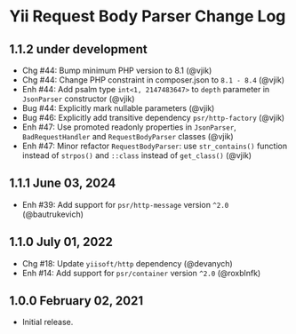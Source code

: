 # Yii Request Body Parser Change Log

## 1.1.2 under development

- Chg #44: Bump minimum PHP version to 8.1 (@vjik) 
- Chg #44: Change PHP constraint in composer.json to `8.1 - 8.4` (@vjik)
- Enh #44: Add psalm type `int<1, 2147483647>` to `depth` parameter in `JsonParser` constructor (@vjik)
- Bug #44: Explicitly mark nullable parameters (@vjik)
- Bug #46: Explicitly add transitive dependency `psr/http-factory` (@vjik)
- Enh #47: Use promoted readonly properties in `JsonParser`, `BadRequestHandler` and `RequestBodyParser` classes (@vjik)
- Enh #47: Minor refactor `RequestBodyParser`: use `str_contains()` function instead of `strpos()` and `::class` instead
  of `get_class()` (@vjik)

## 1.1.1 June 03, 2024

- Enh #39: Add support for `psr/http-message` version `^2.0` (@bautrukevich)

## 1.1.0 July 01, 2022

- Chg #18: Update `yiisoft/http` dependency (@devanych)
- Enh #14: Add support for `psr/container` version `^2.0` (@roxblnfk)

## 1.0.0 February 02, 2021

- Initial release.
